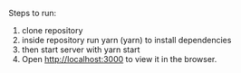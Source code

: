 Steps to run: 
1. clone repository
2. inside repository run yarn (yarn) to install dependencies
3. then start server with yarn start
4. Open [http://localhost:3000](http://localhost:3000) to view it in the browser.
